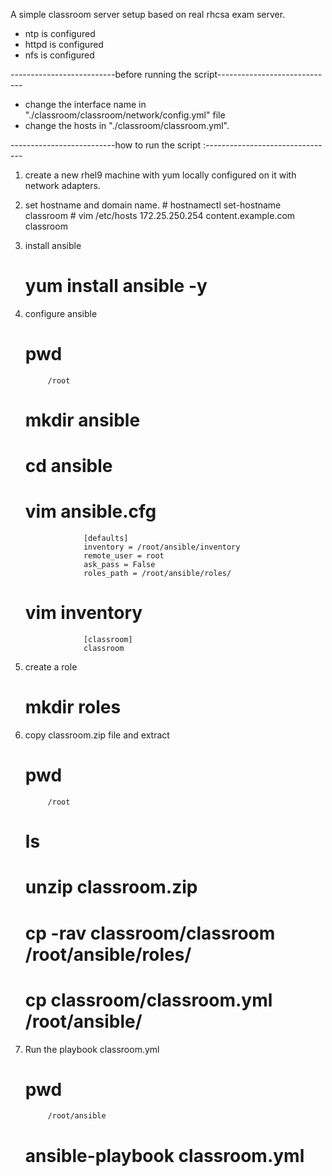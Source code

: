 

A simple classroom server setup based on real rhcsa exam server.
- ntp is configured
- httpd is configured
- nfs is configured

--------------------------before running the script----------------------------- 
- change the interface name in "./classroom/classroom/network/config.yml" file
- change the hosts in "./classroom/classroom.yml".


--------------------------how to run the script :--------------------------------
1. create a new rhel9  machine with yum locally configured on it with network adapters.
2. set hostname and domain name.
        # hostnamectl set-hostname classroom
        # vim /etc/hosts
                    172.25.250.254   content.example.com  classroom

2. install ansible 
    # yum install ansible -y
3. configure ansible
     # pwd
            /root
     # mkdir ansible
     # cd ansible
     # vim ansible.cfg
                    [defaults]
                    inventory = /root/ansible/inventory
                    remote_user = root
                    ask_pass = False
                    roles_path = /root/ansible/roles/
     # vim inventory
                    [classroom]
                    classroom
                    
4. create a role
     # mkdir roles
    
5. copy classroom.zip file and extract
     # pwd
            /root
     # ls
     # unzip classroom.zip
     # cp -rav classroom/classroom /root/ansible/roles/
     # cp classroom/classroom.yml  /root/ansible/
     
6. Run the playbook classroom.yml
     # pwd
            /root/ansible
     # ansible-playbook classroom.yml
     
